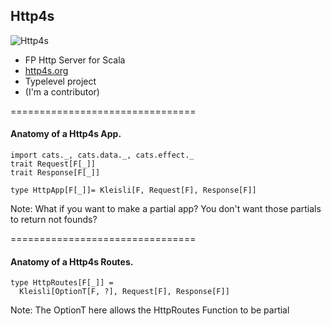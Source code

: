 ## Http4s

![Http4s](https://http4s.org/images/http4s-logo.svg) <!-- .element: height="150px"-->

- FP Http Server for Scala
- [http4s.org](https://http4s.org)
- Typelevel project
- (I'm a contributor)

================================

#### Anatomy of a Http4s App.

```tut:invisible
import cats._, cats.data._, cats.effect._
trait Request[F[_]]
trait Response[F[_]]
```
```tut:book
type HttpApp[F[_]]= Kleisli[F, Request[F], Response[F]]
```

Note:
What if you want to make a partial app?
You don't want those partials to return not founds?

================================

#### Anatomy of a Http4s Routes.

```tut:book
type HttpRoutes[F[_]] =
  Kleisli[OptionT[F, ?], Request[F], Response[F]]
```

Note:
The OptionT here allows the HttpRoutes Function
to be partial

